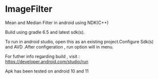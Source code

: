 # ImageFilter
Mean and Median Filter in android using NDK(C++)

Bulid using gradle 6.5 and latest sdk(s).

To run in android studio, open this as an existing project.Configure Sdk(s) and AVD .After configeration , run option will in menu.

For futher info regarding build , visit : https://developer.android.com/studio/run

Apk has been tested on android 10 and 11
